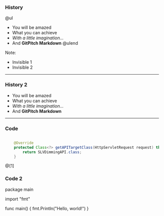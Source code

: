 ### History

@ul
- You will be amazed
- What you can achieve
- *With a little imagination...*
- And **GitPitch Markdown**
@ulend

Note:

- Invisible 1
- Invisible 2

---

### History 2

- You will be amazed
- What you can achieve
- *With a little imagination...*
- And **GitPitch Markdown**


---

### Code

```java

    @Override
    protected Class<?> getAPITargetClass(HttpServletRequest request) throws ClassNotFoundException {
        return SLVDimmingAPI.class;
    }

```

@[1]

### Code 2

package main

import "fmt"

func main() {
    fmt.Println("Hello, world!")
}
